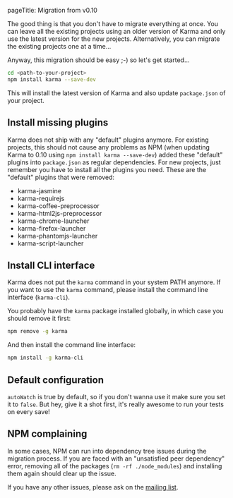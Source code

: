 pageTitle: Migration from v0.10


The good thing is that you don't have to migrate everything at once.
You can leave all the existing projects using an older version of Karma and only use the latest
version for the new projects. Alternatively, you can migrate the existing projects one at a time...


Anyway, this migration should be easy ;-) so let's get started...

```bash
cd <path-to-your-project>
npm install karma --save-dev
```
This will install the latest version of Karma and also update `package.json` of your project.


## Install missing plugins
Karma does not ship with any "default" plugins anymore.
For existing projects, this should not cause any problems as NPM (when updating Karma to 0.10 using
`npm install karma --save-dev`) added these "default" plugins into `package.json` as regular dependencies.
For new projects, just remember you have to install all the plugins you need. These are the "default" plugins that were removed:
- karma-jasmine
- karma-requirejs
- karma-coffee-preprocessor
- karma-html2js-preprocessor
- karma-chrome-launcher
- karma-firefox-launcher
- karma-phantomjs-launcher
- karma-script-launcher


## Install CLI interface
Karma does not put the `karma` command in your system PATH anymore.
If you want to use the `karma` command, please install the command line interface (`karma-cli`).

You probably have the `karma` package installed globally, in which case you should remove it first:
```bash
npm remove -g karma
```

And then install the command line interface:
```bash
npm install -g karma-cli
```


## Default configuration
`autoWatch` is true by default, so if you don't wanna use it make sure you set it to `false`.
But hey, give it a shot first, it's really awesome to run your tests on every save!


## NPM complaining
In some cases, NPM can run into dependency tree issues during the migration process. If you are faced with an "unsatisfied peer dependency" error, removing all of the packages (`rm -rf ./node_modules`) and installing them again should clear up the issue.

If you have any other issues, please ask on the [mailing list].


[mailing list]: https://groups.google.com/forum/?fromgroups#!forum/karma-users
